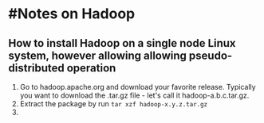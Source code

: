 #Notes on Hadoop
======

## How to install Hadoop on a single node Linux system, however allowing allowing pseudo-distributed operation

1. Go to hadoop.apache.org and download your favorite release. Typically you want to download the .tar.gz file - let's call it hadoop-a.b.c.tar.gz.
2. Extract the package by run ``` tar xzf hadoop-x.y.z.tar.gz ```
3. 
